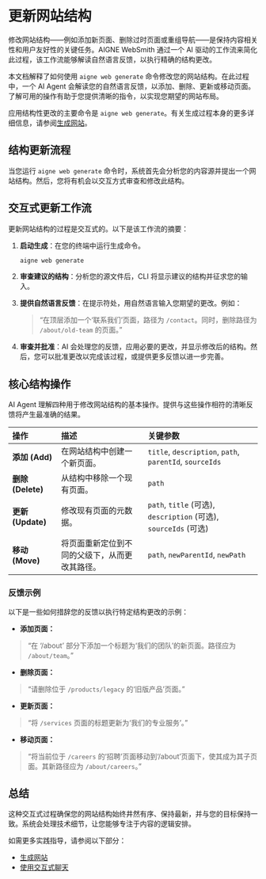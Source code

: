 # 更新网站结构

修改网站结构——例如添加新页面、删除过时页面或重组导航——是保持内容相关性和用户友好性的关键任务。AIGNE WebSmith 通过一个 AI 驱动的工作流来简化此过程，该工作流能够解读自然语言反馈，以执行精确的结构更改。

本文档解释了如何使用 `aigne web generate` 命令修改您的网站结构。在此过程中，一个 AI Agent 会解读您的自然语言反馈，以添加、删除、更新或移动页面。了解可用的操作有助于您提供清晰的指令，以实现您期望的网站布局。

应用结构性更改的主要命令是 `aigne web generate`。有关生成过程本身的更多详细信息，请参阅[生成网站](./core-tasks-generating-a-website.md)。
## 结构更新流程

当您运行 `aigne web generate` 命令时，系统首先会分析您的内容源并提出一个网站结构。然后，您将有机会以交互方式审查和修改此结构。

## 交互式更新工作流

更新网站结构的过程是交互式的。以下是该工作流的摘要：

1.  **启动生成**：在您的终端中运行生成命令。
    ```bash
    aigne web generate
    ```

2.  **审查建议的结构**：分析您的源文件后，CLI 将显示建议的结构并征求您的输入。

3.  **提供自然语言反馈**：在提示符处，用自然语言输入您期望的更改。例如：
    > “在顶层添加一个‘联系我们’页面，路径为 `/contact`。同时，删除路径为 `/about/old-team` 的页面。”

4.  **审查并批准**：AI 会处理您的反馈，应用必要的更改，并显示修改后的结构。然后，您可以批准更改以完成该过程，或提供更多反馈以进一步完善。

## 核心结构操作

AI Agent 理解四种用于修改网站结构的基本操作。提供与这些操作相符的清晰反馈将产生最准确的结果。

| 操作 | 描述 | 关键参数 |
| :--- | :--- | :--- |
| **添加 (Add)** | 在网站结构中创建一个新页面。 | `title`, `description`, `path`, `parentId`, `sourceIds` |
| **删除 (Delete)** | 从结构中移除一个现有页面。 | `path` |
| **更新 (Update)** | 修改现有页面的元数据。 | `path`, `title` (可选), `description` (可选), `sourceIds` (可选) |
| **移动 (Move)** | 将页面重新定位到不同的父级下，从而更改其路径。 | `path`, `newParentId`, `newPath` |

### 反馈示例

以下是一些如何措辞您的反馈以执行特定结构更改的示例：

- **添加页面：**
 > “在 ‘/about’ 部分下添加一个标题为‘我们的团队’的新页面。路径应为 `/about/team`。”

- **删除页面：**
 > “请删除位于 `/products/legacy` 的‘旧版产品’页面。”

- **更新页面：**
 > “将 `/services` 页面的标题更新为‘我们的专业服务’。”

- **移动页面：**
 > “将当前位于 `/careers` 的‘招聘’页面移动到‘/about’页面下，使其成为其子页面。其新路径应为 `/about/careers`。”

## 总结

这种交互式过程确保您的网站结构始终井然有序、保持最新，并与您的目标保持一致。系统会处理技术细节，让您能够专注于内容的逻辑安排。

如需更多实践指导，请参阅以下部分：
- [生成网站](./core-tasks-generating-a-website.md)
- [使用交互式聊天](./core-tasks-using-the-interactive-chat.md)